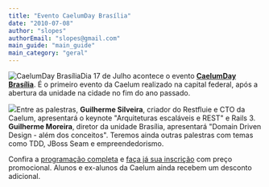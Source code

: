```yaml
---
title: "Evento CaelumDay Brasília"
date: "2010-07-08"
author: "slopes"
authorEmail: "slopes@gmail.com"
main_guide: "main_guide"
main_category: "geral"
---
```


![CaelumDay Brasília](http://www.caelum.com.br/caelumdaybsb/images/h1-logo-trans.png)Dia 17 de Julho acontece o evento [**CaelumDay Brasília**](http://www.caelum.com.br/caelumdaybsb/). É o primeiro evento da Caelum realizado na capital federal, após a abertura da unidade na cidade no fim do ano passado.

![](http://www.caelum.com.br/caelumdaybsb/images/img-box-trans.png)Entre as palestras, **Guilherme Silveira**, criador do Restfluie e CTO da Caelum, apresentará o keynote "Arquiteturas escaláveis e REST" e Rails 3. **Guilherme Moreira**, diretor da unidade Brasília, apresentará "Domain Driven Design - além dos conceitos". Teremos ainda outras palestras com temas como TDD, JBoss Seam e empreendedorismo.

Confira a [programação completa](http://www.caelum.com.br/caelumdaybsb/programacao.html) e [faça já sua inscrição](http://www.caelum.com.br/caelumdaybsb/inscricao.html) com preço promocional. Alunos e ex-alunos da Caelum ainda recebem um desconto adicional.
